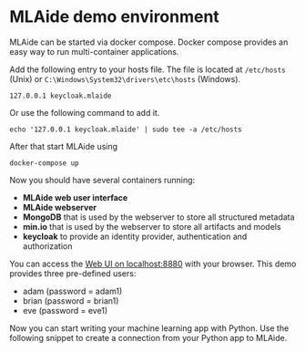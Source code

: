 # MLAide demo environment
MLAide can be started via docker compose. Docker compose provides an easy way to run multi-container applications.

Add the following entry to your hosts file. 
The file is located at `/etc/hosts` (Unix) or `C:\Windows\System32\drivers\etc\hosts` (Windows).
```
127.0.0.1 keycloak.mlaide
```
Or use the following command to add it.
```
echo '127.0.0.1 keycloak.mlaide' | sudo tee -a /etc/hosts
```

After that start MLAide using 
```
docker-compose up
```

Now you should have several containers running:
- **MLAide web user interface**
- **MLAide webserver**
- **MongoDB** that is used by the webserver to store all structured metadata
- **min.io** that is used by the webserver to store all artifacts and models
- **keycloak** to provide an identity provider, authentication and authorization

You can access the [Web UI on localhost:8880](http://localhost:8880) with your browser. This demo
provides three pre-defined users:
- adam (password = adam1)
- brian (password = brian1)
- eve (password = eve1)

Now you can start writing your machine learning app with Python. Use the following snippet to create a connection from your Python app to MLAide.

```python
```

